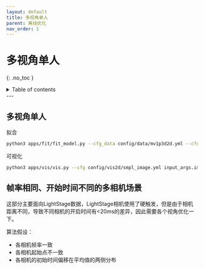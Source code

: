 ```yaml
---
layout: default
title: 多视角单人
parent: 离线优化
nav_order: 1
---
```


# 多视角单人
{: .no_toc }

<details close markdown="block">
  <summary>
    Table of contents
  </summary>
  {: .text-delta }
1. TOC
{:toc}
</details>
---

## 多视角单人
拟合
```bash
python3 apps/fit/fit_model.py --cfg_data config/data/mv1p3d2d.yml --cfg_model config/model/smpl_neutral.yml --cfg_exp config/optimize/mv1p.yml --out ${out} --opt_data k2d ${data}/output/keypoints2d k3d ${data}/output/keypoints3d camera ${data}
```

可视化
```bash
python3 apps/vis/vis.py --cfg config/vis2d/smpl_image.yml input_args.images ${data} input_args.subs ${subs} result_args.skel_path ${out}/smpl output_args.out ${out}/mesh input_args.scale 0.5
```

## 帧率相同、开始时间不同的多相机场景

这部分主要面向LightStage数据，LightStage相机使用了硬触发，但是由于相机距离不同，导致不同相机的开启时间有<20ms的差异，因此需要各个视角优化一下。

算法假设：
- 各相机帧率一致
- 各相机起始点不一致
- 各相机的初始时间偏移在平均值的两侧分布


